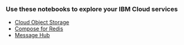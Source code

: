### Use these notebooks to explore your IBM Cloud services

* [Cloud Object Storage](/listen-to-cos.ipynb)
* [Compose for Redis](/listen-to-redis.ipynb)
* [Message Hub](/listen-to-message-hub.ipynb)
